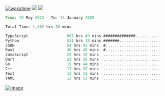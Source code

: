 [![wakatime](https://wakatime.com/badge/user/00eead22-fb14-4dd0-ab8a-3625cafbd50d.svg)](https://wakatime.com/@00eead22-fb14-4dd0-ab8a-3625cafbd50d)
![](https://komarev.com/ghpvc/?username=flatypus)
![](https://pixel.flatypus.me/flatypus?type=tracker)
<!--START_SECTION:waka-->

```rust
From: 19 May 2023 - To: 13 January 2025

Total Time: 1,802 hrs 50 mins

TypeScript                 987 hrs 49 mins ##############...........   54.55 %
Python                     531 hrs 18 mins #######..................   29.34 %
JSON                       54 hrs 42 mins  #........................   03.02 %
Rust                       36 hrs 48 mins  #........................   02.03 %
JavaScript                 23 hrs 15 mins  .........................   01.28 %
Dart                       22 hrs 26 mins  .........................   01.24 %
Go                         19 hrs 44 mins  .........................   01.09 %
C++                        17 hrs 37 mins  .........................   00.97 %
Text                       13 hrs 11 mins  .........................   00.73 %
YAML                       12 hrs 53 mins  .........................   00.71 %
```

<!--END_SECTION:waka-->
[<img alt="image" src="https://github.com/flatypus/flatypus/assets/68029599/0a302dc1-501c-43a0-ae8d-37ec4817f3bd">](https://flatypus.me)

